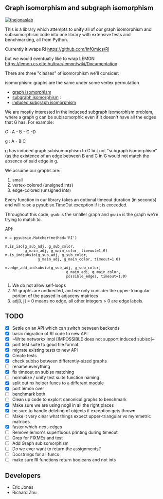 ## Graph isomorphism and subgraph isomorphism
[![thejonaslab](https://circleci.com/gh/thejonaslab/pysubiso.svg?style=svg)](https://app.circleci.com/pipelines/github/thejonaslab/pysubiso)


This is a library which attempts to unify all of our graph isomorphism
and subisomorphism code into one library with extensive tests and benchmarking, 
all from Python. 

Currently it wraps RI https://github.com/InfOmics/RI

but we would eventually like to wrap LEMON
https://lemon.cs.elte.hu/trac/lemon/wiki/Documentation

There are three "classes" of isomorphism we'll consider:

isomorphism: graphs are the same under some vertex permutation
- [graph isomorphism](https://en.wikipedia.org/wiki/Graph_isomorphism)
- [subgraph isomorphism](https://en.wikipedia.org/wiki/Subgraph_isomorphism_problem) : 
- [induced subgraph isomorphism](https://en.wikipedia.org/wiki/Induced_subgraph_isomorphism_problem)


We are mostly interested in the inducsed subgraph isomorphism problem, 
where a graph g can be subisomorphic even if it doesn't have all the edges
that G has. For example:

G : A - B - C -D

g : A - B   C 

g has induced graph subisomorphism to G but not "subgraph isomorphism" (as the
existence of an edge between B and C in G would not match the absence
of said edge in g. 

We assume our graphs are:
1. small
2. vertex-colored (unsigned ints)
3. edge-colored (unsigned ints)


Every function in our library takes an optional timeout
duration (in seconds) and will raise a pysubiso.TimeOut exception
if it is exceeded. 

Throughout this code, `gsub` is the smaller graph and `gmain`
is the graph we're trying to match to. 

API: 
```
m = pysubsio.Matcher(method='RI')

m.is_iso(g_sub_adj, g_sub_color,
         g_main_adj, g_main_color, timeout=1.0)
m.is_indsubsio(g_sub_adj, g_sub_color, 
               g_main_adj, g_main_color, timeout=1.0)
               
m.edge_add_indsubsio(g_sub_adj, g_sub_color, 
                            g_main_adj, g_main_color, 
                            possible_edges, timeout=1.0)
```

1. We do not allow self-loops
2. All graphs are undirected, and we only consider the upper-triangular
portion of the passed in adjaceny matrices
3. adj[i, j] = 0 means no edge, all other integers > 0 are edge labels. 



## TODO 
- [x] Settle on an API which can switch between backends
- [x] basic migration of RI code to new API 
- [x] ~Write networkx impl [IMPOSSIBLE does not support induced subiso]~
- [x] port test suite to good file format
- [x] migrate existing tests to new API
- [x] Create tests 
- [x] check subiso between differently-sized graphs
- [ ] rename everything
- [x] fix timeout on subiso matching
- [ ] normalize / unify test suite function naming
- [x] split out nx helper funcs to a different module
- [x] port lemon over
- [ ] benchmark both
- [ ] Clean up code to explort canonical graphs to benchmark
- [x] Make sure we are using nogil in all the right places
- [x] be sure to handle deleting of objects if exception gets thrown
- [ ] Make it very clear what things expect upper-triangular vs mymmetric matrices
- [x] faster which-next-edges
- [ ] Remove lemon's superfluous printing during timeout
- [ ] Grep for FIXMEs and test
- [ ] Add Graph subisomorphism
- [ ] Do we ever want to return the assignments? 
- [ ] Docstrings for all funcs
- [ ] make sure RI functions return booleans and not ints

## Developers

- Eric Jonas
- Richard Zhu

